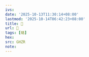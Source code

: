 ```yaml
---
ivs:
date: '2025-10-13T11:30:14+08:00'
lastmod: '2025-10-14T06:42:23+08:00'
title: 󰥀
url: 󰥀
tags: [硌]
hex: 
src: GHZR
note:
---
```

